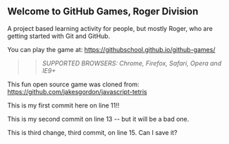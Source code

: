 ## Welcome to GitHub Games, Roger Division

A project based learning activity for people, but mostly Roger, who are getting started with Git and GitHub.

You can play the game at: https://githubschool.github.io/github-games/

>> _*SUPPORTED BROWSERS*: Chrome, Firefox, Safari, Opera and IE9+_

This fun open source game was cloned from: https://github.com/jakesgordon/javascript-tetris

This is my first commit here on line 11!!

This is my second commit on line 13 -- but it will be a bad one.

This is third change, third commit, on line 15.  Can I save it?